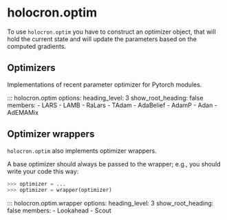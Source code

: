 # holocron.optim

To use `holocron.optim` you have to construct an optimizer object, that will hold
the current state and will update the parameters based on the computed gradients.

## Optimizers

Implementations of recent parameter optimizer for Pytorch modules.

::: holocron.optim
    options:
        heading_level: 3
        show_root_heading: false
        members:
            - LARS
            - LAMB
            - RaLars
            - TAdam
            - AdaBelief
            - AdamP
            - Adan
            - AdEMAMix

## Optimizer wrappers

`holocron.optim` also implements optimizer wrappers.

A base optimizer should always be passed to the wrapper; e.g., you
should write your code this way:

```python
>>> optimizer = ...
>>> optimizer = wrapper(optimizer)
```

::: holocron.optim.wrapper
    options:
        heading_level: 3
        show_root_heading: false
        members:
            - Lookahead
            - Scout
